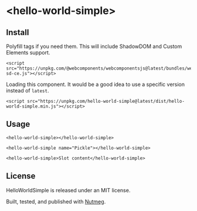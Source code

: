 &lt;hello-world-simple&gt;
====

Install
----

Polyfill tags if you need them. This will include ShadowDOM and Custom Elements support.

```
<script src="https://unpkg.com/@webcomponents/webcomponentsjs@latest/bundles/webcomponents-sd-ce.js"></script>
```

Loading this component. It would be a good idea to use a specific version instead of `latest`.

```
<script src="https://unpkg.com/hello-world-simple@latest/dist/hello-world-simple.min.js"></script>
```

Usage
----

```
<hello-world-simple></hello-world-simple>

<hello-world-simple name="Pickle"></hello-world-simple>

<hello-world-simple>Slot content</hello-world-simple>
```



License
----

HelloWorldSimple is released under an MIT license.

Built, tested, and published with [Nutmeg](https://nutmeg.tools).
